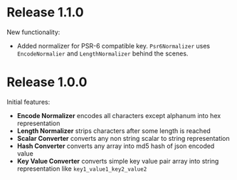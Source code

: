 # Release 1.1.0
New functionality:

* Added normalizer for PSR-6 compatible key. `Psr6Normalizer` uses `EncodeNormalier` and `LengthNormalizer` behind the scenes. 

# Release 1.0.0
Initial features:

* **Encode Normalizer** encodes all characters except alphanum into hex representation 
* **Length Normalizer** strips characters after some length is reached 
* **Scalar Converter** converts any non string scalar to string representation 
* **Hash Converter** converts any array into md5 hash of json encoded value
* **Key Value Converter** converts simple key value pair array into string representation like `key1_value1_key2_value2`
